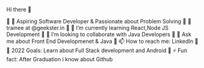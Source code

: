 Hi there 👋

🔸 🔭 Aspiring Software Developer & Passionate about Problem Solving 
🔸 🏹 trainee at @geekster.in 
🔸 🌱 I’m currently learning React,Node JS Development 
🔸 👯 I’m looking to collaborate with Java Developers 
🔸 💬 Ask me about Front End Developmenet & Java 
🔸 📫 How to reach me: LinkedIn 
🔸 🥅 2022 Goals: Learn about Full Stack development and Android
🔸 ⚡ Fun fact: After Graduation i know about Github

